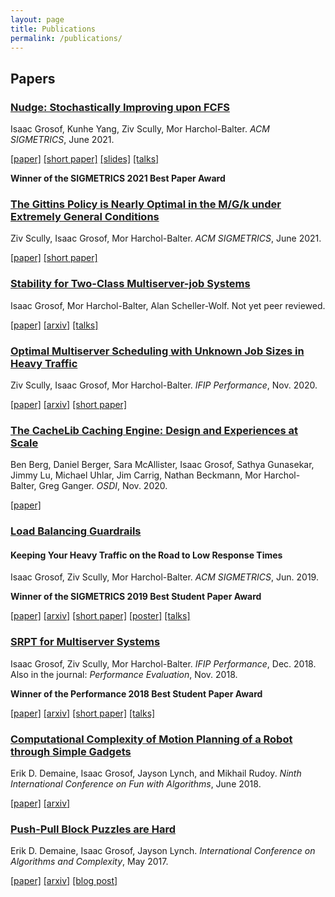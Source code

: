 ```yaml
---
layout: page
title: Publications
permalink: /publications/
---
```

## Papers

### [Nudge: Stochastically Improving upon FCFS](/assets/nudge.pdf)
Isaac Grosof, Kunhe Yang, Ziv Scully, Mor Harchol-Balter. *ACM SIGMETRICS*, June 2021.

[\[paper\]](/assets/nudge.pdf) [\[short paper\]](/assets/nudge-short.pdf) [\[slides\]](/assets/sigmetrics-2021-nudge-talk.pptx) [\[talks\]](/talks/#nudge-stochastically-improving-upon-fcfs)

**Winner of the SIGMETRICS 2021 Best Paper Award**

### [The Gittins Policy is Nearly Optimal in the M/G/k under Extremely General Conditions](/assets/gittins-extremely-general.pdf)
Ziv Scully, Isaac Grosof, Mor Harchol-Balter. *ACM SIGMETRICS*, June 2021.

[\[paper\]](/assets/gittins-extremely-general.pdf) [\[short paper\]](/assets/gittins-extremely-general-short.pdf)

### [Stability for Two-Class Multiserver-job Systems](/assets/multiserverjob-stability.pdf)
Isaac Grosof, Mor Harchol-Balter, Alan Scheller-Wolf. Not yet peer reviewed.

[\[paper\]](/assets/multiserverjob-stability.pdf) [\[arxiv\]](https://arxiv.org/abs/2010.00631) [\[talks\]](/talks/#stability-for-two-class-multiserver-job-systems)

### [Optimal Multiserver Scheduling with Unknown Job Sizes in Heavy Traffic](/assets/m-gittins-k.pdf)
Ziv Scully, Isaac Grosof, Mor Harchol-Balter. *IFIP Performance*, Nov. 2020.

[\[paper\]](/assets/m-gittins-k.pdf) [\[arxiv\]](https://arxiv.org/abs/2003.13232) [\[short paper\]](/assets/m-gittins-k-short.pdf)

### [The CacheLib Caching Engine: Design and Experiences at Scale](/assets/cachelib.pdf)
Ben Berg, Daniel Berger, Sara McAllister, Isaac Grosof, Sathya Gunasekar,
Jimmy Lu, Michael Uhlar, Jim Carrig, Nathan Beckmann,
Mor Harchol-Balter, Greg Ganger.
*OSDI*, Nov. 2020.

[\[paper\]](/assets/cachelib.pdf)

### [Load Balancing Guardrails](/assets/load-balancing.pdf)
#### Keeping Your Heavy Traffic on the Road to Low Response Times
Isaac Grosof, Ziv Scully, Mor Harchol-Balter. *ACM SIGMETRICS*, Jun. 2019.

**Winner of the SIGMETRICS 2019 Best Student Paper Award**

[\[paper\]](/assets/load-balancing.pdf) [\[arxiv\]](https://arxiv.org/abs/1905.03439) [\[short paper\]](/assets/load-balancing-short.pdf) [\[poster\]](/assets/load-balancing-poster.pdf) [\[talks\]](/talks/#load-balancing-guradrails)

### [SRPT for Multiserver Systems](/assets/srpt.pdf)
Isaac Grosof, Ziv Scully, Mor Harchol-Balter. *IFIP Performance*, Dec. 2018. Also in the journal: *Performance Evaluation*, Nov. 2018.

**Winner of the Performance 2018 Best Student Paper Award**

[\[paper\]](/assets/srpt.pdf) [\[arxiv\]](https://arxiv.org/abs/1805.07686) [\[short paper\]](/assets/srpt-short.pdf) [\[talks\]](/talks/#srpt-for-multiserver-systems)

### [Computational Complexity of Motion Planning of a Robot through Simple Gadgets](/assets/motion-planning.pdf)
Erik D. Demaine, Isaac Grosof, Jayson Lynch, and Mikhail Rudoy. *Ninth International Conference on Fun with Algorithms*, June 2018.

[\[paper\]](/assets/motion-planning.pdf) [\[arxiv\]](https://arxiv.org/abs/1806.03539)

### [Push-Pull Block Puzzles are Hard](/assets/push-pull.pdf)
Erik D. Demaine, Isaac Grosof, Jayson Lynch. *International Conference on Algorithms and Complexity*, May 2017.

[\[paper\]](/assets/push-pull.pdf) [\[arxiv\]](https://arxiv.org/abs/1709.01241) [\[blog post\]](/2021/08/12/paper-push-pull.html)
